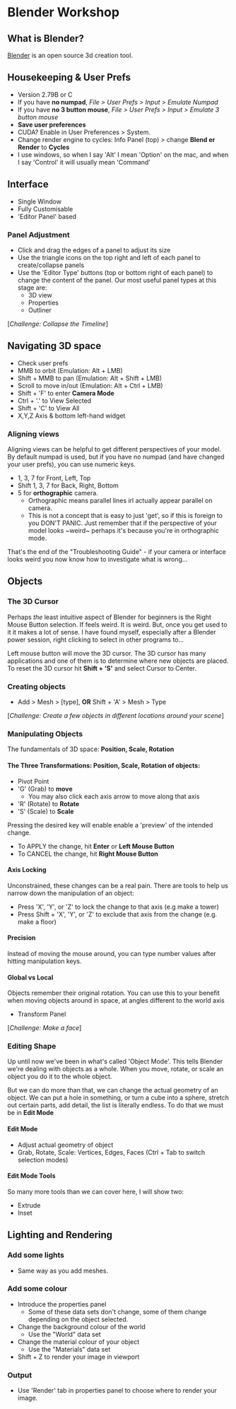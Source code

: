 # Blender Workshop

## What is Blender?
[Blender](blender.org) is an open source 3d creation tool.

## Housekeeping & User Prefs
* Version 2.79B or C
* If you have __no numpad__, _File > User Prefs > Input > Emulate Numpad_
* If you have __no 3 button mouse__, _File > User Prefs > Input > Emulate 3 button mouse_
* __Save user preferences__
* CUDA? Enable in User Preferences > System.
* Change render engine to cycles: Info Panel (top) > change __Blend er Render__ to __Cycles__
* I use windows, so when I say 'Alt' I mean 'Option' on the mac, and when I say 'Control' it will usually mean 'Command'

## Interface
* Single Window
* Fully Customisable
* 'Editor Panel' based

### Panel Adjustment
* Click and drag the edges of a panel to adjust its size
* Use the triangle icons on the top right and left of each panel to create/collapse panels
* Use the 'Editor Type' buttons (top or bottom right of each panel) to change the content of the panel. Our most useful panel types at this stage are:
  * 3D view
  * Properties
  * Outliner

[_Challenge: Collapse the Timeline_]

## Navigating 3D space
* Check user prefs
* MMB to orbit (Emulation: Alt + LMB)
* Shift + MMB to pan (Emulation: Alt + Shift + LMB)
* Scroll to move in/out (Emulation: Alt + Ctrl + LMB)
* Shift + 'F' to enter __Camera Mode__
* Ctrl + '.' to View Selected
* Shift + 'C' to View All
* X,Y,Z Axis & bottom left-hand widget

### Aligning views
Aligning views can be helpful to get different perspectives of your model. By default numpad is used, but if you have no numpad (and have changed your user prefs), you can use numeric keys.

* 1, 3, 7 for Front, Left, Top
* Shift 1, 3, 7 for Back, Right, Bottom
* 5 for __orthographic__ camera.
  * Orthographic means parallel lines irl actually appear parallel on camera.
  * This is not a concept that is easy to just 'get', so if this is foreign to you DON'T PANIC. Just remember that if the perspective of your model looks ~weird~ perhaps it's because you're in orthographic mode.

That's the end of the "Troubleshooting Guide" - if your camera or interface looks weird you now know how to investigate what is wrong...

## Objects

### The 3D Cursor
Perhaps _the_ least intuitive aspect of Blender for beginners is the Right Mouse Button selection. If feels weird. It is weird. But, once you get used to it it makes a lot of sense. I have found myself, especially after a Blender power session, right clicking to select in other programs to...

Left mouse button will move the 3D cursor. The 3D cursor has many applications and one of them is to determine where new objects are placed. To reset the 3D cursor hit __Shift + 'S'__ and select Cursor to Center.

### Creating objects
* Add > Mesh > [type], __OR__ Shift + 'A' > Mesh > Type

[_Challenge: Create a few objects in different locations around your scene_]

### Manipulating Objects
The fundamentals of 3D space: __Position, Scale, Rotation__

#### The Three Transformations: Position, Scale, Rotation of objects:
* Pivot Point 
* 'G' (Grab) to __move__
  * You may also click each axis arrow to move along that axis
* 'R' (Rotate) to __Rotate__
* 'S' (Scale) to __Scale__

Pressing the desired key will enable enable a 'preview' of the intended change. 
* To APPLY the change, hit __Enter__ or __Left Mouse Button__
* To CANCEL the change, hit __Right Mouse Button__


#### Axis Locking
Unconstrained, these changes can be a real pain. There are tools to help us narrow down the manipulation of an object:
* Press 'X', 'Y', or 'Z' to lock the change to that axis (e.g make a tower)
* Press Shift + 'X', 'Y', or 'Z' to exclude that axis from the change (e.g. make a floor)

#### Precision
Instead of moving the mouse around, you can type number values after hitting manipulation keys.

#### Global vs Local
Objects remember their original rotation. You can use this to your benefit when moving objects around in space, at angles different to the world axis
* Transform Panel

[_Challenge: Make a face_]

### Editing Shape
Up until now we've been in what's called 'Object Mode'. This tells Blender we're dealing with objects as a whole. When you move, rotate, or scale an object you do it to the whole object.

But we can do more than that, we can change the actual geometry of an object. We can put a hole in something, or turn a cube into a sphere, stretch out certain parts, add detail, the list is literally endless. To do that we must be in __Edit Mode__

#### Edit Mode
* Adjust actual geometry of object
* Grab, Rotate, Scale: Vertices, Edges, Faces (Ctrl + Tab to switch selection modes)

#### Edit Mode Tools
So many more tools than we can cover here, I will show two:
* Extrude
* Inset

## Lighting and Rendering

### Add some lights
* Same way as you add meshes.

### Add some colour
* Introduce the properties panel
	* Some of these data sets don't change, some of them change depending on the object selected.
* Change the background colour of the world
	* Use the "World" data set
* Change the material colour of your object
	* Use the "Materials" data set
* Shift + Z to render your image in viewport

### Output
* Use 'Render' tab in properties panel to choose where to render your image.
